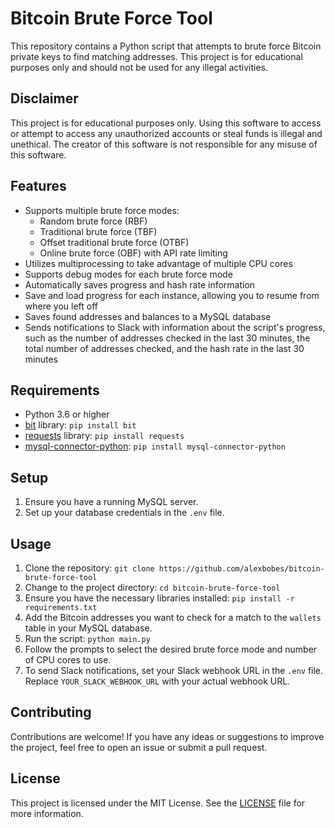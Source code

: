 # Bitcoin Brute Force Tool

This repository contains a Python script that attempts to brute force Bitcoin private keys to find matching addresses. This project is for educational purposes only and should not be used for any illegal activities.

## Disclaimer

This project is for educational purposes only. Using this software to access or attempt to access any unauthorized accounts or steal funds is illegal and unethical. The creator of this software is not responsible for any misuse of this software.

## Features

- Supports multiple brute force modes:
  - Random brute force (RBF)
  - Traditional brute force (TBF)
  - Offset traditional brute force (OTBF)
  - Online brute force (OBF) with API rate limiting
- Utilizes multiprocessing to take advantage of multiple CPU cores
- Supports debug modes for each brute force mode
- Automatically saves progress and hash rate information
- Save and load progress for each instance, allowing you to resume from where you left off
- Saves found addresses and balances to a MySQL database
- Sends notifications to Slack with information about the script's progress, such as the number of addresses checked in the last 30 minutes, the total number of addresses checked, and the hash rate in the last 30 minutes

## Requirements

- Python 3.6 or higher
- [bit](https://github.com/ofek/bit) library: `pip install bit`
- [requests](https://docs.python-requests.org/en/master/) library: `pip install requests`
- [mysql-connector-python](https://pypi.org/project/mysql-connector-python/): `pip install mysql-connector-python`

## Setup

1. Ensure you have a running MySQL server.
2. Set up your database credentials in the `.env` file.

## Usage

1. Clone the repository: `git clone https://github.com/alexbobes/bitcoin-brute-force-tool`
2. Change to the project directory: `cd bitcoin-brute-force-tool`
3. Ensure you have the necessary libraries installed: `pip install -r requirements.txt`
4. Add the Bitcoin addresses you want to check for a match to the `wallets` table in your MySQL database.
5. Run the script: `python main.py`
6. Follow the prompts to select the desired brute force mode and number of CPU cores to use.
7. To send Slack notifications, set your Slack webhook URL in the `.env` file. Replace `YOUR_SLACK_WEBHOOK_URL` with your actual webhook URL.

## Contributing

Contributions are welcome! If you have any ideas or suggestions to improve the project, feel free to open an issue or submit a pull request.

## License

This project is licensed under the MIT License. See the [LICENSE](LICENSE) file for more information.
